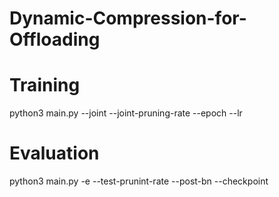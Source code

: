 # Dynamic-Compression-for-Offloading

# Training
python3 main.py --joint --joint-pruning-rate --epoch --lr

# Evaluation
python3 main.py -e --test-prunint-rate --post-bn --checkpoint
